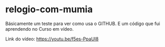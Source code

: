 # relogio-com-mumia

Básicamente um teste para ver como usa o GITHUB. E um código que fui aprendendo no Curso em vídeo.

Link do vídeo: https://youtu.be/f5es-PpaUI8
